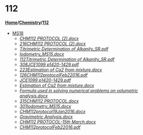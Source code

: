 # 112
#### [Home](../..)/[Chemistry](..)/[112]()
- [MS18](MS18)
    - [_CHM112 PROTOCOL (2).docx_](MS18/CHM112%20PROTOCOL%20(2).docx)
    - [_216CHM112 PROTOCOL (2).docx_](MS18/216CHM112%20PROTOCOL%20(2).docx)
    - [_Titrimetric Determination of Alkanity_SR.pdf_](MS18/Titrimetric%20Determination%20of%20Alkanity_SR.pdf)
    - [_Iodometry_MS15.docx_](MS18/Iodometry_MS15.docx)
    - [_112Titrimetric Determination of Alkanity_SR.pdf_](MS18/112Titrimetric%20Determination%20of%20Alkanity_SR.pdf)
    - [_308JCE1099 p1420-1429.pdf_](MS18/308JCE1099%20p1420-1429.pdf)
    - [_223Estimation of Ca2 from mixture.docx_](MS18/223Estimation%20of%20Ca2%20from%20mixture.docx)
    - [_126CHM112protocolFeb22016.pdf_](MS18/126CHM112protocolFeb22016.pdf)
    - [_JCE1099 p1420-1429.pdf_](MS18/JCE1099%20p1420-1429.pdf)
    - [_Estimation of Ca2 from mixture.docx_](MS18/Estimation%20of%20Ca2%20from%20mixture.docx)
    - [_Formula used in solving numerical problems on volumetric analysis.docx_](MS18/Formula%20used%20in%20solving%20numerical%20problems%20on%20volumetric%20analysis.docx)
    - [_315CHM112 PROTOCOL.docx_](MS18/315CHM112%20PROTOCOL.docx)
    - [_301Iodometry_MS15.docx_](MS18/301Iodometry_MS15.docx)
    - [_CHM112protocol19Jan2016.docx_](MS18/CHM112protocol19Jan2016.docx)
    - [_Gravimetric Analysis.docx_](MS18/Gravimetric%20Analysis.docx)
    - [_CHM112 PROTOCOL-15th March.docx_](MS18/CHM112%20PROTOCOL-15th%20March.docx)
    - [_CHM112protocolFeb22016.pdf_](MS18/CHM112protocolFeb22016.pdf)
